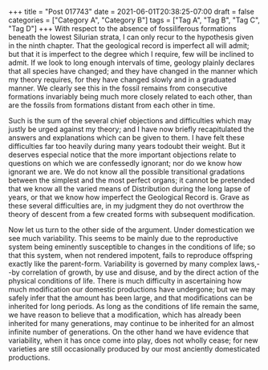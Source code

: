 +++
title = "Post 017743"
date = 2021-06-01T20:38:25-07:00
draft = false
categories = ["Category A", "Category B"]
tags = ["Tag A", "Tag B", "Tag C", "Tag D"]
+++
With respect to the absence of fossiliferous formations beneath the lowest Silurian strata, I can only recur to the hypothesis given in the ninth chapter. That the geological record is imperfect all will admit; but that it is imperfect to the degree which I require, few will be inclined to admit. If we look to long enough intervals of time, geology plainly declares that all species have changed; and they have changed in the manner which my theory requires, for they have changed slowly and in a graduated manner. We clearly see this in the fossil remains from consecutive formations invariably being much more closely related to each other, than are the fossils from formations distant from each other in time.

Such is the sum of the several chief objections and difficulties which may justly be urged against my theory; and I have now briefly recapitulated the answers and explanations which can be given to them. I have felt these difficulties far too heavily during many years todoubt their weight. But it deserves especial notice that the more important objections relate to questions on which we are confessedly ignorant; nor do we know how ignorant we are. We do not know all the possible transitional gradations between the simplest and the most perfect organs; it cannot be pretended that we know all the varied means of Distribution during the long lapse of years, or that we know how imperfect the Geological Record is. Grave as these several difficulties are, in my judgment they do not overthrow the theory of descent from a few created forms with subsequent modification.

Now let us turn to the other side of the argument. Under domestication we see much variability. This seems to be mainly due to the reproductive system being eminently susceptible to changes in the conditions of life; so that this system, when not rendered impotent, fails to reproduce offspring exactly like the parent-form. Variability is governed by many complex laws,--by correlation of growth, by use and disuse, and by the direct action of the physical conditions of life. There is much difficulty in ascertaining how much modification our domestic productions have undergone; but we may safely infer that the amount has been large, and that modifications can be inherited for long periods. As long as the conditions of life remain the same, we have reason to believe that a modification, which has already been inherited for many generations, may continue to be inherited for an almost infinite number of generations. On the other hand we have evidence that variability, when it has once come into play, does not wholly cease; for new varieties are still occasionally produced by our most anciently domesticated productions.

